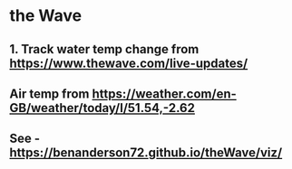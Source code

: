 # the Wave

## 1. Track water temp change from https://www.thewave.com/live-updates/
## Air temp from https://weather.com/en-GB/weather/today/l/51.54,-2.62

## See - https://benanderson72.github.io/theWave/viz/

